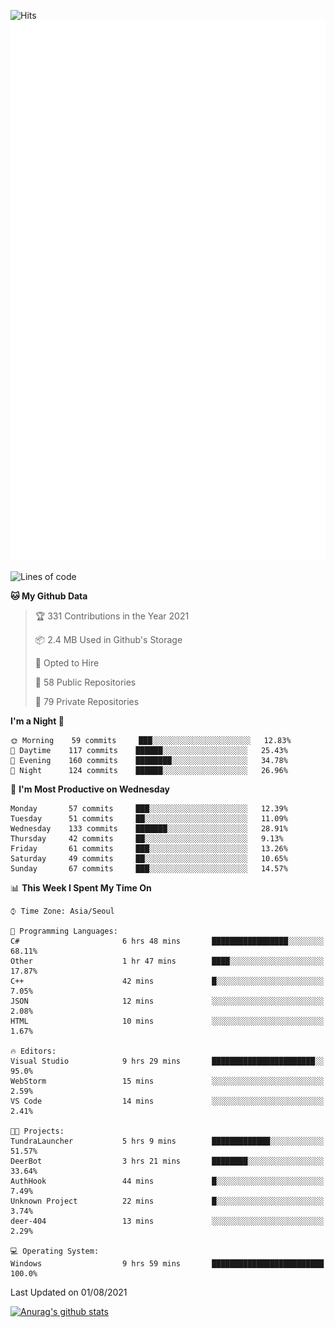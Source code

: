 ![Hits](https://hits.seeyoufarm.com/api/count/incr/badge.svg?url=https%3A%2F%2Fgithub.com%2Fkokose1234&count_bg=%2379C83D&title_bg=%23555555&icon=apple.svg&icon_color=%23E7E7E7&title=hits&edge_flat=false)
<br/>
![Metrics](https://github.com/kokose1234/kokose1234/blob/main/github-metrics.svg)

<!--START_SECTION:waka-->
![Lines of code](https://img.shields.io/badge/From%20Hello%20World%20I%27ve%20Written-12.6%20million%20lines%20of%20code-blue)

**🐱 My Github Data** 

> 🏆 331 Contributions in the Year 2021
 > 
> 📦 2.4 MB Used in Github's Storage 
 > 
> 💼 Opted to Hire
 > 
> 📜 58 Public Repositories 
 > 
> 🔑 79 Private Repositories  
 > 
**I'm a Night 🦉** 

```text
🌞 Morning    59 commits     ███░░░░░░░░░░░░░░░░░░░░░░   12.83% 
🌆 Daytime    117 commits    ██████░░░░░░░░░░░░░░░░░░░   25.43% 
🌃 Evening    160 commits    ████████░░░░░░░░░░░░░░░░░   34.78% 
🌙 Night      124 commits    ██████░░░░░░░░░░░░░░░░░░░   26.96%

```
📅 **I'm Most Productive on Wednesday** 

```text
Monday       57 commits     ███░░░░░░░░░░░░░░░░░░░░░░   12.39% 
Tuesday      51 commits     ██░░░░░░░░░░░░░░░░░░░░░░░   11.09% 
Wednesday    133 commits    ███████░░░░░░░░░░░░░░░░░░   28.91% 
Thursday     42 commits     ██░░░░░░░░░░░░░░░░░░░░░░░   9.13% 
Friday       61 commits     ███░░░░░░░░░░░░░░░░░░░░░░   13.26% 
Saturday     49 commits     ██░░░░░░░░░░░░░░░░░░░░░░░   10.65% 
Sunday       67 commits     ███░░░░░░░░░░░░░░░░░░░░░░   14.57%

```


📊 **This Week I Spent My Time On** 

```text
⌚︎ Time Zone: Asia/Seoul

💬 Programming Languages: 
C#                       6 hrs 48 mins       █████████████████░░░░░░░░   68.11% 
Other                    1 hr 47 mins        ████░░░░░░░░░░░░░░░░░░░░░   17.87% 
C++                      42 mins             █░░░░░░░░░░░░░░░░░░░░░░░░   7.05% 
JSON                     12 mins             ░░░░░░░░░░░░░░░░░░░░░░░░░   2.08% 
HTML                     10 mins             ░░░░░░░░░░░░░░░░░░░░░░░░░   1.67%

🔥 Editors: 
Visual Studio            9 hrs 29 mins       ███████████████████████░░   95.0% 
WebStorm                 15 mins             ░░░░░░░░░░░░░░░░░░░░░░░░░   2.59% 
VS Code                  14 mins             ░░░░░░░░░░░░░░░░░░░░░░░░░   2.41%

🐱‍💻 Projects: 
TundraLauncher           5 hrs 9 mins        █████████████░░░░░░░░░░░░   51.57% 
DeerBot                  3 hrs 21 mins       ████████░░░░░░░░░░░░░░░░░   33.64% 
AuthHook                 44 mins             █░░░░░░░░░░░░░░░░░░░░░░░░   7.49% 
Unknown Project          22 mins             █░░░░░░░░░░░░░░░░░░░░░░░░   3.74% 
deer-404                 13 mins             ░░░░░░░░░░░░░░░░░░░░░░░░░   2.29%

💻 Operating System: 
Windows                  9 hrs 59 mins       █████████████████████████   100.0%

```


 Last Updated on 01/08/2021
<!--END_SECTION:waka-->

[![Anurag's github stats](https://github-readme-stats.vercel.app/api?username=kokose1234&theme=dracula)](https://github.com/anuraghazra/github-readme-stats)



	
